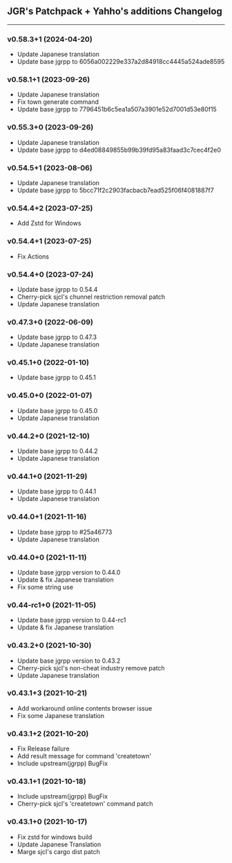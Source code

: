 ## JGR's Patchpack + Yahho's additions Changelog

* * *

### v0.58.3+1 (2024-04-20)
* Update Japanese translation
* Update base jgrpp to 6056a002229e337a2d84918cc4445a524ade8595

### v0.58.1+1 (2023-09-26)
* Update Japanese translation
* Fix town generate command
* Update base jgrpp to 7796451b6c5ea1a507a3901e52d7001d53e80f15

### v0.55.3+0 (2023-09-26)
* Update Japanese translation
* Update base jgrpp to d4ed08849855b99b39fd95a83faad3c7cec4f2e0

### v0.54.5+1 (2023-08-06)
* Update Japanese translation
* Update base jgrpp to 5bcc71f2c2903facbacb7ead525f06f4081887f7

### v0.54.4+2 (2023-07-25)
* Add Zstd for Windows

### v0.54.4+1 (2023-07-25)
* Fix Actions

### v0.54.4+0 (2023-07-24)
* Update base jgrpp to 0.54.4
* Cherry-pick sjcl's chunnel restriction removal patch
* Update Japanese translation

### v0.47.3+0 (2022-06-09)
* Update base jgrpp to 0.47.3
* Update Japanese translation

### v0.45.1+0 (2022-01-10)
* Update base jgrpp to 0.45.1

### v0.45.0+0 (2022-01-07)
* Update base jgrpp to 0.45.0
* Update Japanese translation

### v0.44.2+0 (2021-12-10)
* Update base jgrpp to 0.44.2
* Update Japanese translation

### v0.44.1+0 (2021-11-29)
* Update base jgrpp to 0.44.1
* Update Japanese translation

### v0.44.0+1 (2021-11-16)
* Update base jgrpp to #25a46773
* Update Japanese translation

### v0.44.0+0 (2021-11-11)
* Update base jgrpp version to 0.44.0
* Update & fix Japanese translation
* Fix some string use

### v0.44-rc1+0 (2021-11-05)
* Update base jgrpp version to 0.44-rc1
* Update & fix Japanese translation

### v0.43.2+0 (2021-10-30)
* Update base jgrpp version to 0.43.2
* Cherry-pick sjcl's non-cheat industry remove patch
* Update Japanese translation

### v0.43.1+3 (2021-10-21)
* Add workaround online contents browser issue
* Fix some Japanese translation

### v0.43.1+2 (2021-10-20)
* Fix Release failure
* Add result message for command 'createtown'
* Include upstream(jgrpp) BugFix

### v0.43.1+1 (2021-10-18)
* Include upstream(jgrpp) BugFix
* Cherry-pick sjcl's 'createtown' command patch

### v0.43.1+0 (2021-10-17)
* Fix zstd for windows build
* Update Japanese Translation
* Marge sjcl's cargo dist patch